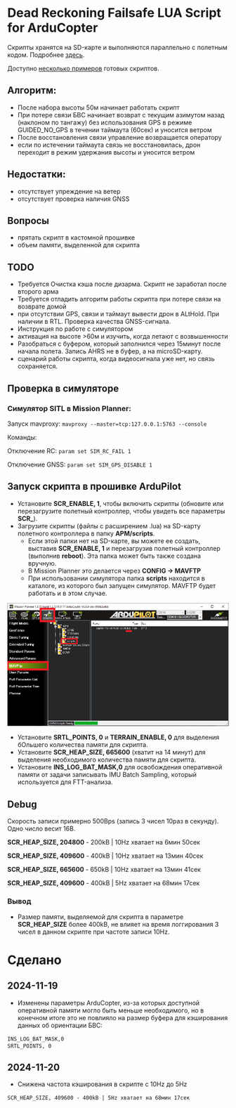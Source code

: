 # Dead Reckoning Failsafe LUA Script for ArduCopter
Скрипты хранятся на SD-карте и выполняются параллельно с полетным кодом. Подробнее [здесь](https://ardupilot.org/copter/docs/common-lua-scripts.html "https://ardupilot.org/copter/docs/common-lua-scripts.html").

Доступно [несколько примеров](https://github.com/ArduPilot/ardupilot/tree/master/libraries/AP_Scripting/applets "https://github.com/ArduPilot/ardupilot/tree/master/libraries/AP_Scripting/applets") готовых скриптов.
## Алгоритм:
- После набора высоты 50м начинает работать скрипт
- При потере связи БВС начинает возврат с текущим азимутом назад (наклоном по тангажу) без использования GPS в режиме GUIDED_NO_GPS в течении таймаута (60сек) и уносится ветром
- После восстановления связи управление возвращается оператору
- если по истечении таймаута связь не восстановилась, дрон переходит в режим удержания высоты и уносится ветром
## Недостатки:
- отсутствует упреждение на ветер
- отсутствует проверка наличия GNSS
## Вопросы
- прятать скрипт в кастомной прошивке
- объем памяти, выделенной для скрипта
## TODO
- Требуется Очистка кэша после дизарма. Скрипт не заработал после второго арма
- Требуется отладить алгоритм работы скрипта при потере связи на возврате домой
- при отсутствии GPS, связи и таймаут вывести дрон в ALtHold. При наличии в RTL. Проверка качества GNSS-сигнала.
- Инструкция по работе с симулятором
- активация на высоте >60м и изучить, когда летают с возвышенности
- Разобраться с буфером, который заполнился через 15минут после начала полета. Запись AHRS не в буфер, а на microSD-карту.
- сценарий работы скрипта, когда видеосигнала уже нет, но связь сохраняется.
## Проверка в симуляторе
### Симулятор SITL в Mission Planner:
Запуск mavproxy:
`mavproxy --master=tcp:127.0.0.1:5763 --console`

Команды:

Отключение RC:
`param set SIM_RC_FAIL 1`

Отключение GNSS:
`param set SIM_GPS_DISABLE 1`
## Запуск скрипта в прошивке ArduPilot
* Установите **SCR_ENABLE, 1**, чтобы включить скрипты (обновите или перезагрузите полетный контроллер, чтобы увидеть все параметры **SCR_**).
* Загрузите скрипты (файлы с расширением .lua) на SD-карту полетного контроллера в папку **APM/scripts**.
    * Если этой папки нет на SD-карте, вы можете ее создать, выставив **SCR_ENABLE, 1** и перезагрузив полетный контроллер (выполнив **reboot**).
    Эта папка может быть также создана вручную.
    * В Mission Planner это делается через **CONFIG → MAVFTP**
    * При использовании симулятора папка **scripts** находится в каталоге, из которого был запущен симулятор. MAVFTP будет работать и в этом случае.

![alt text](image.png)
* Установите **SRTL_POINTS, 0** и **TERRAIN_ENABLE, 0** для выделения бОльшего количества памяти для скрипта.
* Установите **SCR_HEAP_SIZE, 665600** (хватит на 14 минут) для выделения необходимого количества памяти для скрипта.
* Установите **INS_LOG_BAT_MASK,0** для освобождения оперативной памяти от задачи записывать IMU Batch Sampling, который используется для FTT-анализа.
## Debug
Скорость записи примерно 500Bps (запись 3 чисел 10раз в секунду). Одно число весит 16B.

**SCR_HEAP_SIZE, 204800** - 200kB | 10Hz хватает на 6мин 50сек

**SCR_HEAP_SIZE, 409600** - 400kB | 10Hz хватает на 13мин 40сек

**SCR_HEAP_SIZE, 665600** - 650kB | 10Hz хватает на 13мин 41сек

**SCR_HEAP_SIZE, 409600** - 400kB | 5Hz хватает на 68мин 17сек
### Вывод
- Размер памяти, выделяемой для скрипта в параметре **SCR_HEAP_SIZE** более 400kB, не влияет на время логгирования 3 чисел в данном скрипте при частоте записи 10Hz.
# Сделано
## 2024-11-19
- Изменены параметры ArduCopter, из-за которых доступной оперативной памяти могло быть меньше необходимого, но в конечном итоге это не повлияло на размер буфера для кэширования данных об ориентации БВС:
```
INS_LOG_BAT_MASK,0
SRTL_POINTS, 0
```

## 2024-11-20
- Снижена частота кэширования в скрипте с 10Hz до 5Hz
```
SCR_HEAP_SIZE, 409600 - 400kB | 5Hz хватает на 68мин 17сек
```
